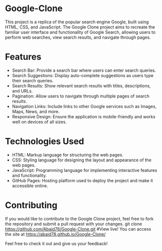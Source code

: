 # Google-Clone
This project is a replica of the popular search engine Google, built using HTML, CSS, and JavaScript. The Google Clone project aims to recreate the familiar user interface and functionality of Google Search, allowing users to perform web searches, view search results, and navigate through pages.
# Features
* Search Bar: Provide a search bar where users can enter search queries.
* Search Suggestions: Display auto-complete suggestions as users type their search queries.
* Search Results: Show relevant search results with titles, descriptions, and URLs.
* Pagination: Allow users to navigate through multiple pages of search results.
* Navigation Links: Include links to other Google services such as Images, Maps, News, and more.
* Responsive Design: Ensure the application is mobile-friendly and works well on devices of all sizes.
# Technologies Used
* HTML: Markup language for structuring the web pages.
* CSS: Styling language for designing the layout and appearance of the web pages.
* JavaScript: Programming language for implementing interactive features and functionality.
* GitHub Pages: Hosting platform used to deploy the project and make it accessible online.


# Contributing
If you would like to contribute to the Google Clone project, feel free to fork the repository and submit a pull request with your changes.
git clone https://github.com/Abaid78/Google-Clone.git
#View live!
You can access the site at https://abaid78.github.io/Google-Clone/

Feel free to check it out and give us your feedback!

